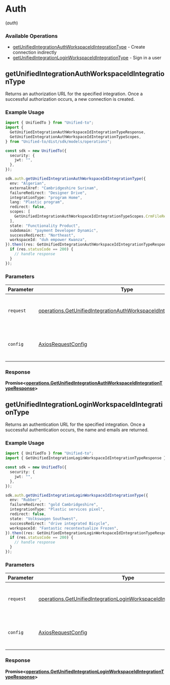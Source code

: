 # Auth
(*auth*)

### Available Operations

* [getUnifiedIntegrationAuthWorkspaceIdIntegrationType](#getunifiedintegrationauthworkspaceidintegrationtype) - Create connection indirectly
* [getUnifiedIntegrationLoginWorkspaceIdIntegrationType](#getunifiedintegrationloginworkspaceidintegrationtype) - Sign in a user

## getUnifiedIntegrationAuthWorkspaceIdIntegrationType

Returns an authorization URL for the specified integration.  Once a successful authorization occurs, a new connection is created.

### Example Usage

```typescript
import { UnifiedTo } from "Unified-to";
import {
  GetUnifiedIntegrationAuthWorkspaceIdIntegrationTypeResponse,
  GetUnifiedIntegrationAuthWorkspaceIdIntegrationTypeScopes,
} from "Unified-to/dist/sdk/models/operations";

const sdk = new UnifiedTo({
  security: {
    jwt: "",
  },
});

sdk.auth.getUnifiedIntegrationAuthWorkspaceIdIntegrationType({
  env: "Algerian",
  externalXref: "Cambridgeshire Surinam",
  failureRedirect: "Designer Drive",
  integrationType: "program Home",
  lang: "Plastic program",
  redirect: false,
  scopes: [
    GetUnifiedIntegrationAuthWorkspaceIdIntegrationTypeScopes.CrmFileRead,
  ],
  state: "Functionality Product",
  subdomain: "payment Developer Dynamic",
  successRedirect: "Northeast",
  workspaceId: "duh empower Kwanza",
}).then((res: GetUnifiedIntegrationAuthWorkspaceIdIntegrationTypeResponse) => {
  if (res.statusCode == 200) {
    // handle response
  }
});
```

### Parameters

| Parameter                                                                                                                                                      | Type                                                                                                                                                           | Required                                                                                                                                                       | Description                                                                                                                                                    |
| -------------------------------------------------------------------------------------------------------------------------------------------------------------- | -------------------------------------------------------------------------------------------------------------------------------------------------------------- | -------------------------------------------------------------------------------------------------------------------------------------------------------------- | -------------------------------------------------------------------------------------------------------------------------------------------------------------- |
| `request`                                                                                                                                                      | [operations.GetUnifiedIntegrationAuthWorkspaceIdIntegrationTypeRequest](../../models/operations/getunifiedintegrationauthworkspaceidintegrationtyperequest.md) | :heavy_check_mark:                                                                                                                                             | The request object to use for the request.                                                                                                                     |
| `config`                                                                                                                                                       | [AxiosRequestConfig](https://axios-http.com/docs/req_config)                                                                                                   | :heavy_minus_sign:                                                                                                                                             | Available config options for making requests.                                                                                                                  |


### Response

**Promise<[operations.GetUnifiedIntegrationAuthWorkspaceIdIntegrationTypeResponse](../../models/operations/getunifiedintegrationauthworkspaceidintegrationtyperesponse.md)>**


## getUnifiedIntegrationLoginWorkspaceIdIntegrationType

Returns an authentication URL for the specified integration.  Once a successful authentication occurs, the name and emails are returned.

### Example Usage

```typescript
import { UnifiedTo } from "Unified-to";
import { GetUnifiedIntegrationLoginWorkspaceIdIntegrationTypeResponse } from "Unified-to/dist/sdk/models/operations";

const sdk = new UnifiedTo({
  security: {
    jwt: "",
  },
});

sdk.auth.getUnifiedIntegrationLoginWorkspaceIdIntegrationType({
  env: "Rubber",
  failureRedirect: "gold Cambridgeshire",
  integrationType: "Plastic services pixel",
  redirect: false,
  state: "Volkswagen Southwest",
  successRedirect: "drive integrated Bicycle",
  workspaceId: "Fantastic recontextualize Frozen",
}).then((res: GetUnifiedIntegrationLoginWorkspaceIdIntegrationTypeResponse) => {
  if (res.statusCode == 200) {
    // handle response
  }
});
```

### Parameters

| Parameter                                                                                                                                                        | Type                                                                                                                                                             | Required                                                                                                                                                         | Description                                                                                                                                                      |
| ---------------------------------------------------------------------------------------------------------------------------------------------------------------- | ---------------------------------------------------------------------------------------------------------------------------------------------------------------- | ---------------------------------------------------------------------------------------------------------------------------------------------------------------- | ---------------------------------------------------------------------------------------------------------------------------------------------------------------- |
| `request`                                                                                                                                                        | [operations.GetUnifiedIntegrationLoginWorkspaceIdIntegrationTypeRequest](../../models/operations/getunifiedintegrationloginworkspaceidintegrationtyperequest.md) | :heavy_check_mark:                                                                                                                                               | The request object to use for the request.                                                                                                                       |
| `config`                                                                                                                                                         | [AxiosRequestConfig](https://axios-http.com/docs/req_config)                                                                                                     | :heavy_minus_sign:                                                                                                                                               | Available config options for making requests.                                                                                                                    |


### Response

**Promise<[operations.GetUnifiedIntegrationLoginWorkspaceIdIntegrationTypeResponse](../../models/operations/getunifiedintegrationloginworkspaceidintegrationtyperesponse.md)>**

